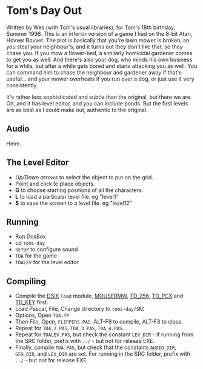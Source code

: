# Tom's Day Out

Written by Wes (with Tom's usual libraries), for Tom's 18th birthday, Summer
1996. This is an inferior version of a game I had on the 8-bit Atari, Hovver Bovver. The plot is basically that you're lawn mower is broken, so 
you steal your neighbour's, and it turns out they don't like that, so they chase you. If you mow a flower-bed, a similarly homicidal
gardener comes to get you as well. And there's also your dog, who minds his own business for a while, but after a while gets bored and
starts attacking you as well. You can command him to chase the neighbour and gardener away if that's useful... and your mower overheats if 
you run over a dog, or just use it very consistently. 

It's rather less sophisticated and subtle than the original, but there we 
are. Oh, and it has level editor, and you can include ponds. But the first levels are as best as
I could make out, authentic to the original.

## Audio

Hmm.

## The Level Editor

* *Up/Down arrows* to select the object to put on the grid.
* Point and click to place objects.
* **G** to choose starting positions of all the characters.
* **L** to load a particular level file. eg "level1"
* **S** to save the screen to a level file. eg "level12"

## Running

* Run DosBox
* cd `toms-day`
* `SETUP` to configure sound
* `TDA` for the game
* `TDALEV`  for the level editor

## Compiling

* Compile the [DSIK](../LIBS/DSIK) `load` module, [MOUSERMW](../LIBS/MOUSERMW), [TD_256](../LIBS/TD_256), [TD_PCX](../LIBS/TD_PCX) and [TD_KEY](../LIBS/TD_KEY) first.
* Load Pascal, File, Change directory to `toms-day/SRC`
* Options, Open `TDA.TP`
* Then File, Open, `FLIPPERS.PAS`. ALT-F9 to compile, ALT-F3 to close.
* Repeat for `TDA_2.PAS`, `TDA_3.PAS`, `TDA_4.PAS`.
* Repeat for `TDALEV.PAS`, but check the constant `LEV_DIR` - if running from the SRC folder, prefix with `../` - but not for release EXE.
* Finally, compile `TDA.PAS`, but check that the constants `AUDIO_DIR`, `GFX_DIR`, and `LEV_DIR` are set. For running in the SRC folder, prefix with `../` - but not for release EXE.
